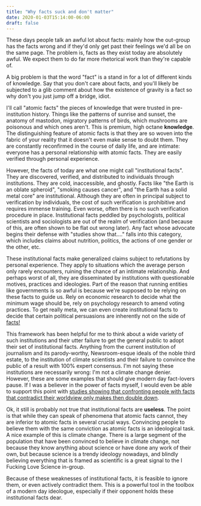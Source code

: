 ```yaml
---
title: "Why facts suck and don't matter"
date: 2020-01-03T15:14:00-06:00
draft: false
---
```


These days people talk an awful lot about facts: mainly how the out-group has the facts wrong and if they'd only get past their feelings we'd all be on the same page. The problem is, facts as they exist today are absolutely awful. We expect them to do far more rhetorical work than they're capable of.

A big problem is that the word "fact" is a stand in for a lot of different kinds of knowledge. Say that you don't care about facts, and you'll likely be subjected to a glib comment about how the existence of gravity is a fact so why don't you just jump off a bridge, idiot.

I'll call "atomic facts" the pieces of knowledge that were trusted in pre-institution history. Things like the patterns of sunrise and sunset, the anatomy of mastodon, migratory patterns of birds, which mushrooms are poisonous and which ones aren't. This is premium, high octane **knowledge**. The distinguishing feature of atomic facts is that they are so woven into the fabric of your reality that it doesn't even make sense to doubt them. They are constantly reconfirmed in the course of daily life, and are intimate: everyone has a personal relationship with atomic facts. They are easily verified through personal experience.

However, the facts of today are what one might call "institutional facts". They are discovered, verified, and distributed to individuals through institutions. They are cold, inaccessible, and ghostly. Facts like "the Earth is an oblate spheroid", "smoking causes cancer", and "the Earth has a solid metal core" are institutional. Although they are often in principal subject to verification by individuals, the cost of such verification is prohibitive and requires immense training. Even worse, often there is no such verification procedure in place. Institutional facts peddled by psychologists, political scientists and sociologists are out of the realm of verification (and because of this, are often shown to be flat out wrong later). Any fact whose advocate begins their defense with "studies show that...." falls into this category, which includes claims about nutrition, politics, the actions of one gender or the other, etc.

These institutional facts make generalized claims subject to refutations by personal experience. They apply to situations which the average person only rarely encounters, ruining the chance of an intimate relationship. And perhaps worst of all, they are disseminated by institutions with questionable motives, practices and ideologies. Part of the reason that running entities like governments is so awful is because we're supposed to be relying on these facts to guide us. Rely on economic research to decide what the minimum wage should be, rely on psychology research to amend voting practices. To get really meta, we can even create institutional facts to decide that certain political persuasions are inherently not on the side of [facts!](https://slate.com/technology/2017/11/why-conservatives-are-more-susceptible-to-believing-in-lies.html)

This framework has been helpful for me to think about a wide variety of such institutions and their utter failure to get the general public to adopt their set of institutional facts. Anything from the current institution of journalism and its parody-worthy, Newsroom-esque ideals of the noble third estate, to the institution of climate scientists and their failure to convince the public of a result with 100% expert consensus. I'm not saying these institutions are necessarily wrong: I'm not a climate change denier. However, these are some examples that should give modern day fact-lovers pause. If I was a believer in the power of facts myself, I would even be able to support this point with [studies showing that confronting people with facts that contradict their worldview only makes then double down](https://www.newyorker.com/magazine/2017/02/27/why-facts-dont-change-our-minds).

Ok, it still is probably not true that institutional facts are **useless**. The point is that while they can speak of phenomena that atomic facts cannot, they are inferior to atomic facts in several crucial ways. Convincing people to believe them with the same conviction as atomic facts is an ideological task. A nice example of this is climate change. There is a large segment of the population that have been convinced to believe in climate change, not because they know anything about science or have done any work of their own, but because science is a trendy ideology nowadays, and blindly believing everything that is framed as scientific is a great signal to the I Fucking Love Science in-group.

Because of these weaknesses of institutional facts, it is feasible to ignore them, or even actively contradict them. This is a powerful tool in the toolbox of a modern day ideologue, especially if their opponent holds these institutional facts dear.
